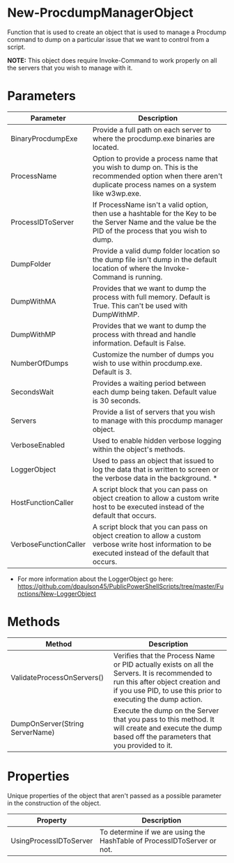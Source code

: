 # New-ProcdumpManagerObject
Function that is used to create an object that is used to manage a Procdump command to dump on a particular issue that we want to control from a script. 

**NOTE:** This object does require Invoke-Command to work properly on all the servers that you wish to manage with it. 

# Parameters 

Parameter | Description 
----------|------------
BinaryProcdumpExe | Provide a full path on each server to where the procdump.exe binaries are located.
ProcessName | Option to provide a process name that you wish to dump on. This is the recommended option when there aren't duplicate process names on a system like w3wp.exe. 
ProcessIDToServer | If ProcessName isn't a valid option, then use a hashtable for the Key to be the Server Name and the value be the PID of the process that you wish to dump. 
DumpFolder | Provide a valid dump folder location so the dump file isn't dump in the default location of where the Invoke-Command is running. 
DumpWithMA | Provides that we want to dump the process with full memory. Default is True. This can't be used with DumpWithMP. 
DumpWithMP | Provides that we want to dump the process with thread and handle information. Default is False. 
NumberOfDumps | Customize the number of dumps you wish to use within procdump.exe. Default is 3. 
SecondsWait | Provides a waiting period between each dump being taken. Default value is 30 seconds. 
Servers | Provide a list of servers that you wish to manage with this procdump manager object. 
VerboseEnabled | Used to enable hidden verbose logging within the object's methods. 
LoggerObject | Used to pass an object that issued to log the data that is written to screen or the verbose data in the background. *
HostFunctionCaller | A script block that you can pass on object creation to allow a custom write host to be executed instead of the default that occurs. 
VerboseFunctionCaller | A script block that you can pass on object creation to allow a custom verbose write host information to be executed instead of the default that occurs. 

* For more information about the LoggerObject go here: https://github.com/dpaulson45/PublicPowerShellScripts/tree/master/Functions/New-LoggerObject

# Methods 

Method | Description
-------|------------
ValidateProcessOnServers() | Verifies that the Process Name or PID actually exists on all the Servers. It is recommended to run this after object creation and if you use PID, to use this prior to executing the dump action. 
DumpOnServer(String ServerName) | Execute the dump on the Server that you pass to this method. It will create and execute the dump based off the parameters that you provided to it. 

# Properties 

Unique properties of the object that aren't passed as a possible parameter in the construction of the object. 

Property | Description 
---------|------------
UsingProcessIDToServer | To determine if we are using the HashTable of ProcessIDToServer or not. 
